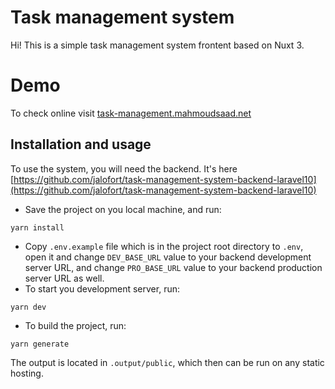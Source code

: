 # Task management system

Hi! This is a simple task management system frontent based on Nuxt 3.

# Demo

To check online visit [task-management.mahmoudsaad.net](https://task-management.mahmoudsaad.net/)

## Installation and usage

To use the system, you will need the backend.
It's here [https://github.com/jalofort/task-management-system-backend-laravel10](https://github.com/jalofort/task-management-system-backend-laravel10)

-  Save the project on you local machine, and run:

```
yarn install
```

-  Copy `.env.example` file which is in the project root directory to `.env`, open it and change `DEV_BASE_URL` value to your backend development server URL, and change `PRO_BASE_URL` value to your backend production server URL as well.
-  To start you development server, run:

```
yarn dev
```

-  To build the project, run:

```
yarn generate
```

The output is located in `.output/public`, which then can be run on any static hosting.
